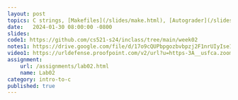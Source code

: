 ```yaml
---
layout: post
topics: C strings, [Makefiles](/slides/make.html), [Autograder](/slides/autograder.html)
date:   2024-01-30 08:00:00 -0800
slides: 
code1: https://github.com/cs521-s24/inclass/tree/main/week02
notes1: https://drive.google.com/file/d/17o9cQUPbpgozbvbpzj2F1nrUIyIse1-7/view?usp=sharing
video1: https://urldefense.proofpoint.com/v2/url?u=https-3A__usfca.zoom.us_rec_share_h4-2Dx0KKkWfDTqZ6sqfrhirtMo2J5xTb9YAxS8h4ApmJwaaja1qKBdgdNX-2DTMx4U.cRZuUJU9W0T9oeD4&d=DwMFAw&c=qgVugHHq3rzouXkEXdxBNQ&r=zUwZhCZ6veD8D3JcqbG6_FfQD7Zw7tIzhr-R0Vq7V0s&m=U0cyOJefVHIWgiZeHZhLjJaqWo246MPJ1NW6EWIYKKYppzCUk4v-b1jGApDLV1mY&s=QzCrNgnOjQA-wCb66xykExAMMh811ne-5IzpskgbLcM&e=
assignment:
    url: /assignments/lab02.html
    name: Lab02
category: intro-to-c
published: true
---
```

